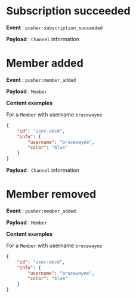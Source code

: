 # Subscription succeeded

**Event** : `pusher:subscription_succeeded`

**Payload** : `Channel` information
# Member added

**Event** : `pusher:member_added`

**Payload** : `Member`

**Content examples**

For a `Member` with username `brucewayne`

```json
{
    "id": "user-abcd",
    "info": {
        "username": "brucewayne",
        "color": "blue"
    }
}
```
**Payload** : `Channel` information
# Member removed

**Event** : `pusher:member_added`

**Payload** : `Member`

**Content examples**

For a `Member` with username `brucewayne`

```json
{
    "id": "user-abcd",
    "info": {
        "username": "brucewayne",
        "color": "blue"
    }
}
```
